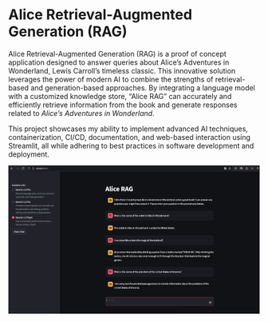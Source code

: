 # Alice Retrieval-Augmented Generation (RAG)

Alice Retrieval-Augmented Generation (RAG) is a proof of concept application designed to answer queries about Alice’s Adventures in Wonderland, Lewis Carroll’s timeless classic. This innovative solution leverages the power of modern AI to combine the strengths of retrieval-based and generation-based approaches. By integrating a language model with a customized knowledge store, “Alice RAG” can accurately and efficiently retrieve information from the book and generate responses related to *Alice’s Adventures in Wonderland*.

This project showcases my ability to implement advanced AI techniques, containerization, CI/CD, documentation, and web-based interaction using Streamlit, all while adhering to best practices in software development and deployment.

![screnshot-alicerage](img/alicerag.png)